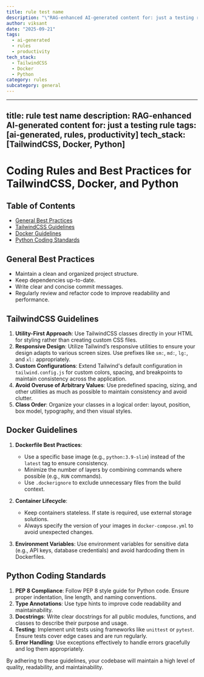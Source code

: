 ```yaml
---
title: rule test name
description: "\"RAG-enhanced AI-generated content for: just a testing rule\""
author: viksant
date: "2025-09-21"
tags:
  - ai-generated
  - rules
  - productivity
tech_stack:
  - TailwindCSS
  - Docker
  - Python
category: rules
subcategory: general
---
```

---
title: rule test name
description: RAG-enhanced AI-generated content for: just a testing rule
tags: [ai-generated, rules, productivity]
tech_stack: [TailwindCSS, Docker, Python]
---

# Coding Rules and Best Practices for TailwindCSS, Docker, and Python

## Table of Contents
- [General Best Practices](#general-best-practices)
- [TailwindCSS Guidelines](#tailwindcss-guidelines)
- [Docker Guidelines](#docker-guidelines)
- [Python Coding Standards](#python-coding-standards)

## General Best Practices
- Maintain a clean and organized project structure.
- Keep dependencies up-to-date.
- Write clear and concise commit messages.
- Regularly review and refactor code to improve readability and performance.

## TailwindCSS Guidelines
1. **Utility-First Approach**: Use TailwindCSS classes directly in your HTML for styling rather than creating custom CSS files.
2. **Responsive Design**: Utilize Tailwind’s responsive utilities to ensure your design adapts to various screen sizes. Use prefixes like `sm:`, `md:`, `lg:`, and `xl:` appropriately.
3. **Custom Configurations**: Extend Tailwind's default configuration in `tailwind.config.js` for custom colors, spacing, and breakpoints to maintain consistency across the application.
4. **Avoid Overuse of Arbitrary Values**: Use predefined spacing, sizing, and other utilities as much as possible to maintain consistency and avoid clutter.
5. **Class Order**: Organize your classes in a logical order: layout, position, box model, typography, and then visual styles.

## Docker Guidelines
1. **Dockerfile Best Practices**:
   - Use a specific base image (e.g., `python:3.9-slim`) instead of the `latest` tag to ensure consistency.
   - Minimize the number of layers by combining commands where possible (e.g., `RUN` commands).
   - Use `.dockerignore` to exclude unnecessary files from the build context.
  
2. **Container Lifecycle**:
   - Keep containers stateless. If state is required, use external storage solutions.
   - Always specify the version of your images in `docker-compose.yml` to avoid unexpected changes.

3. **Environment Variables**: Use environment variables for sensitive data (e.g., API keys, database credentials) and avoid hardcoding them in Dockerfiles.

## Python Coding Standards
1. **PEP 8 Compliance**: Follow PEP 8 style guide for Python code. Ensure proper indentation, line length, and naming conventions.
2. **Type Annotations**: Use type hints to improve code readability and maintainability.
3. **Docstrings**: Write clear docstrings for all public modules, functions, and classes to describe their purpose and usage.
4. **Testing**: Implement unit tests using frameworks like `unittest` or `pytest`. Ensure tests cover edge cases and are run regularly.
5. **Error Handling**: Use exceptions effectively to handle errors gracefully and log them appropriately.

By adhering to these guidelines, your codebase will maintain a high level of quality, readability, and maintainability.